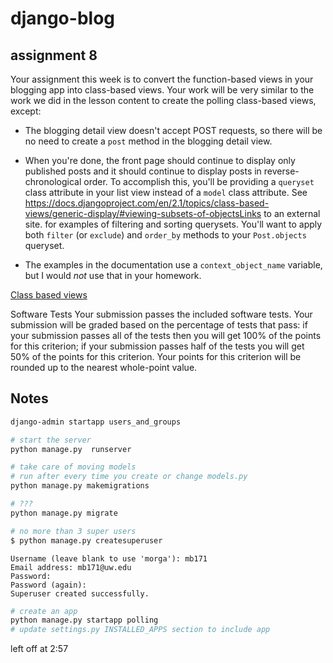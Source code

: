 # django-blog


## assignment 8
Your assignment this week is to convert the function-based views in your blogging app into class-based views. 
Your work will be very similar to the work we did in the lesson content to create the polling class-based views, except:
- The blogging detail view doesn't accept POST requests, so there will be no need to create a `post` method in the blogging detail view.

- When you're done, the front page should continue to display only published posts and it should continue to display posts in reverse-chronological order. To accomplish this, you'll be providing a `queryset` class attribute in your list view instead of a `model` class attribute. See https://docs.djangoproject.com/en/2.1/topics/class-based-views/generic-display/#viewing-subsets-of-objectsLinks to an external site. for examples of filtering and sorting querysets. You'll want to apply both `filter` (or `exclude`) and `order_by` methods to your `Post.objects` queryset.

- The examples in the documentation use a `context_object_name` variable, but I would _not_ use that in your homework.


[Class based views](https://canvas.uw.edu/courses/1770754/pages/lesson-08-content?module_item_id=21395537#:~:text=grade%25%250A%250A%2520%2520%2520%2520return%2520body-,Class%2520Based%2520Views,-All%2520of%
)

Software Tests
Your submission passes the included software tests. Your submission will be graded based on the percentage of tests that pass: if your submission passes all of the tests then you will get 100% of the points for this criterion; if your submission passes half of the tests you will get 50% of the points for this criterion. Your points for this criterion will be rounded up to the nearest whole-point value.

## Notes

``` bash
django-admin startapp users_and_groups

```


``` bash
# start the server
python manage.py  runserver
```

``` bash
# take care of moving models
# run after every time you create or change models.py
python manage.py makemigrations
```

``` bash
# ???
python manage.py migrate
```

``` bash
# no more than 3 super users
$ python manage.py createsuperuser
```
```
Username (leave blank to use 'morga'): mb171
Email address: mb171@uw.edu
Password:
Password (again):
Superuser created successfully.
```

``` bash
# create an app
python manage.py startapp polling
# update settings.py INSTALLED_APPS section to include app
```

left off at 2:57